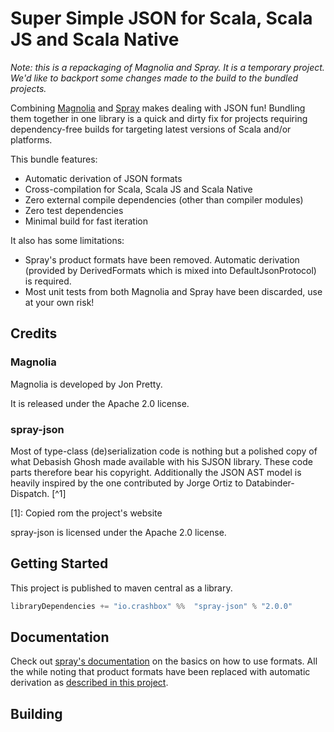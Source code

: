 # Super Simple JSON for Scala, Scala JS and Scala Native

*Note: this is a repackaging of Magnolia and Spray. It is a temporary
project. We'd like to backport some changes made to the build to the
bundled projects.*

Combining [Magnolia](https://github.com/propensive/magnolia) and
[Spray](https://github.com/spray/spray-json) makes dealing with JSON
fun! Bundling them together in one library is a quick and dirty fix
for projects requiring dependency-free builds for targeting latest
versions of Scala and/or platforms.

This bundle features:

- Automatic derivation of JSON formats
- Cross-compilation for Scala, Scala JS and Scala Native
- Zero external compile dependencies (other than compiler modules)
- Zero test dependencies
- Minimal build for fast iteration

It also has some limitations:

- Spray's product formats have been removed. Automatic derivation
  (provided by DerivedFormats which is mixed into DefaultJsonProtocol)
  is required.
- Most unit tests from both Magnolia and Spray have been discarded,
  use at your own risk!

## Credits

### Magnolia
Magnolia is developed by Jon Pretty.

It is released under the Apache 2.0 license.

### spray-json
Most of type-class (de)serialization code is nothing but a polished
copy of what Debasish Ghosh made available with his SJSON
library. These code parts therefore bear his copyright. Additionally
the JSON AST model is heavily inspired by the one contributed by Jorge
Ortiz to Databinder-Dispatch. [^1]

[1]: Copied rom the project's website

spray-json is licensed under the Apache 2.0 license.

## Getting Started
This project is published to maven central as a library.
```scala
libraryDependencies += "io.crashbox" %%  "spray-json" % "2.0.0"
```

## Documentation
Check out [spray's documentation](https://github.com/spray/spray-json)
on the basics on how to use formats. All the while noting that product
formats have been replaced with automatic derivation as [described in
this project](https://github.com/drivergroup/spray-json-derivation).

## Building
